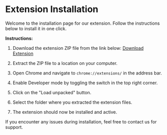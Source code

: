 # Extension Installation

Welcome to the installation page for our extension. Follow the instructions below to install it in one click.

**Instructions:**

1. Download the extension ZIP file from the link below:
   [Download Extension](https://github.com/imaltaf/multi-tab-opener/archive/refs/heads/main.zip)

2. Extract the ZIP file to a location on your computer.

3. Open Chrome and navigate to `chrome://extensions/` in the address bar.

4. Enable Developer mode by toggling the switch in the top right corner.

5. Click on the "Load unpacked" button.

6. Select the folder where you extracted the extension files.

7. The extension should now be installed and active.

If you encounter any issues during installation, feel free to contact us for support.
